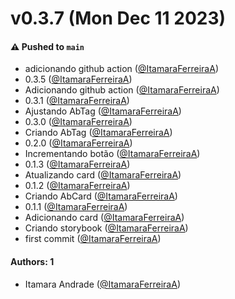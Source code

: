 # v0.3.7 (Mon Dec 11 2023)

#### ⚠️ Pushed to `main`

- adicionando github action ([@ItamaraFerreiraA](https://github.com/ItamaraFerreiraA))
- 0.3.5 ([@ItamaraFerreiraA](https://github.com/ItamaraFerreiraA))
- Adicionando github action ([@ItamaraFerreiraA](https://github.com/ItamaraFerreiraA))
- 0.3.1 ([@ItamaraFerreiraA](https://github.com/ItamaraFerreiraA))
- Ajustando AbTag ([@ItamaraFerreiraA](https://github.com/ItamaraFerreiraA))
- 0.3.0 ([@ItamaraFerreiraA](https://github.com/ItamaraFerreiraA))
- Criando AbTag ([@ItamaraFerreiraA](https://github.com/ItamaraFerreiraA))
- 0.2.0 ([@ItamaraFerreiraA](https://github.com/ItamaraFerreiraA))
- Incrementando botão ([@ItamaraFerreiraA](https://github.com/ItamaraFerreiraA))
- 0.1.3 ([@ItamaraFerreiraA](https://github.com/ItamaraFerreiraA))
- Atualizando card ([@ItamaraFerreiraA](https://github.com/ItamaraFerreiraA))
- 0.1.2 ([@ItamaraFerreiraA](https://github.com/ItamaraFerreiraA))
- Criando AbCard ([@ItamaraFerreiraA](https://github.com/ItamaraFerreiraA))
- 0.1.1 ([@ItamaraFerreiraA](https://github.com/ItamaraFerreiraA))
- Adicionando card ([@ItamaraFerreiraA](https://github.com/ItamaraFerreiraA))
- Criando storybook ([@ItamaraFerreiraA](https://github.com/ItamaraFerreiraA))
- first commit ([@ItamaraFerreiraA](https://github.com/ItamaraFerreiraA))

#### Authors: 1

- Itamara Andrade ([@ItamaraFerreiraA](https://github.com/ItamaraFerreiraA))
